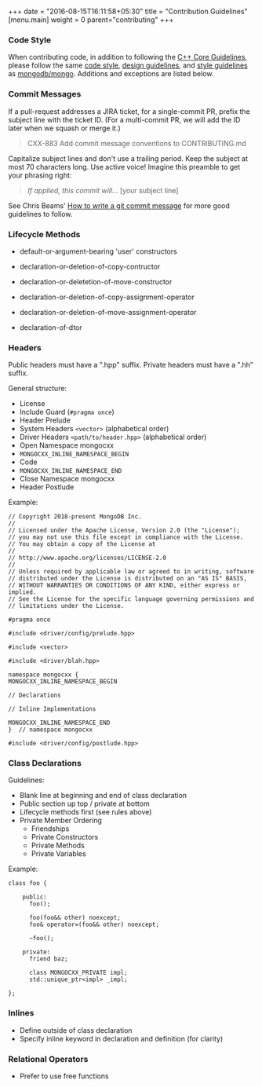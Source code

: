 +++
date = "2016-08-15T16:11:58+05:30"
title = "Contribution Guidelines"
[menu.main]
  weight = 0
  parent="contributing"
+++

### Code Style

When contributing code, in addition to following the [C++ Core Guidelines](https://github.com/isocpp/CppCoreGuidelines), please follow the same [code style](https://github.com/mongodb/mongo/wiki/Server-Code-Style), [design guidelines](https://github.com/mongodb/mongo/wiki/Server-Design-Guidelines), and [style guidelines](https://github.com/mongodb/mongo/wiki/Style-Guidelines) as [mongodb/mongo](https://github.com/mongodb/mongo). Additions and exceptions are listed below.

### Commit Messages

If a pull-request addresses a JIRA ticket, for a single-commit PR, prefix
the subject line with the ticket ID.  (For a multi-commit PR, we will add
the ID later when we squash or merge it.)

> CXX-883 Add commit message conventions to CONTRIBUTING.md

Capitalize subject lines and don't use a trailing period.  Keep the subject
at most 70 characters long.  Use active voice!  Imagine this preamble to get
your phrasing right:

> *If applied, this commit will...* [your subject line]

See Chris Beams'
[How to write a git commit message](http://chris.beams.io/posts/git-commit/)
for more good guidelines to follow.

### Lifecycle Methods

 - default-or-argument-bearing 'user' constructors

 - declaration-or-deletion-of-copy-contructor
 - declaration-or-deletetion-of-move-constructor

 - declaration-or-deletion-of-copy-assignment-operator
 - declaration-or-deletion-of-move-assignment-operator

 - declaration-of-dtor

### Headers

Public headers must have a ".hpp" suffix. Private headers must have a ".hh"
suffix.

General structure:

 - License
 - Include Guard (`#pragma once`)
 - Header Prelude
 - System Headers `<vector>` (alphabetical order)
 - Driver Headers `<path/to/header.hpp>` (alphabetical order)
 - Open Namespace mongocxx
 - `MONGOCXX_INLINE_NAMESPACE_BEGIN`
 -    Code
 - `MONGOCXX_INLINE_NAMESPACE_END`
 - Close Namespace mongocxx
 - Header Postlude

Example:

~~~~~~~~~~~~~~~~~~~~~~~~~~~~~~~~~~~~~~~~~~~~~~~~~~~~~~~~~~~~~~~~~~~~~~~~~~~{.cpp}
// Copyright 2018-present MongoDB Inc.
//
// Licensed under the Apache License, Version 2.0 (the "License");
// you may not use this file except in compliance with the License.
// You may obtain a copy of the License at
//
// http://www.apache.org/licenses/LICENSE-2.0
//
// Unless required by applicable law or agreed to in writing, software
// distributed under the License is distributed on an "AS IS" BASIS,
// WITHOUT WARRANTIES OR CONDITIONS OF ANY KIND, either express or implied.
// See the License for the specific language governing permissions and
// limitations under the License.

#pragma once

#include <driver/config/prelude.hpp>

#include <vector>

#include <driver/blah.hpp>

namespace mongocxx {
MONGOCXX_INLINE_NAMESPACE_BEGIN

// Declarations

// Inline Implementations

MONGOCXX_INLINE_NAMESPACE_END
}  // namespace mongocxx

#include <driver/config/postlude.hpp>
~~~~~~~~~~~~~~~~~~~~~~~~~~~~~~~~~~~~~~~~~~~~~~~~~~~~~~~~~~~~~~~~~~~~~~~~~~~

### Class Declarations

Guidelines:

 - Blank line at beginning and end of class declaration
 - Public section up top / private at bottom
 - Lifecycle methods first (see rules above)
 - Private Member Ordering
   - Friendships
   - Private Constructors
   - Private Methods
   - Private Variables

Example:

~~~~~~~~~~~~~~~~~~~~~~~~~~~~~~~~~~~~~~~~~~~~~~~~~~~~~~~~~~~~~~~~~~~~~~~~~~~{.cpp}
class foo {

    public:
      foo();

      foo(foo&& other) noexcept;
      foo& operator=(foo&& other) noexcept;

      ~foo();

    private:
      friend baz;

      class MONGOCXX_PRIVATE impl;
      std::unique_ptr<impl> _impl;

};
~~~~~~~~~~~~~~~~~~~~~~~~~~~~~~~~~~~~~~~~~~~~~~~~~~~~~~~~~~~~~~~~~~~~~~~~~~~

### Inlines
 - Define outside of class declaration
 - Specify inline keyword in declaration and definition (for clarity)

### Relational Operators
 - Prefer to use free functions
